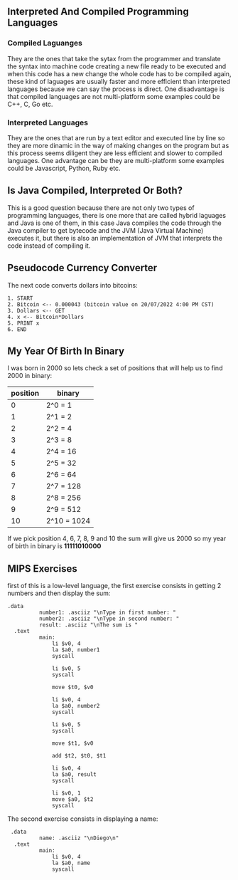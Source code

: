 ## Interpreted And Compiled Programming Languages
### Compiled Laguanges
They are the ones that take the sytax from the programmer and translate the syntax into machine code creating a new file ready to be executed and when this code has a new change the whole code has to be compiled again, these kind of laguages are usually faster and more efficient than interpreted languages because we can say the process is direct. One disadvantage is that compiled languages are not multi-platform some examples could be C++, C, Go etc.

### Interpreted Languages
They are the ones that are run by a text editor and executed line by line so they are more dinamic in the way of making changes on the program but as this process seems diligent they are less efficient and slower to compiled languages. One advantage can be they are multi-platform some examples could be Javascript, Python, Ruby etc.

## Is Java Compiled, Interpreted Or Both?

This is a good question because there are not only two types of programming languages, there is one more that are called hybrid laguages and Java is one of them, in this case Java compiles the code through the Java compiler to get bytecode and the JVM (Java Virtual Machine) executes it, but there is also an implementation of JVM that interprets the code instead of compiling it.

## Pseudocode Currency Converter
The next code converts dollars into bitcoins:


```
1. START 
2. Bitcoin <-- 0.000043 (bitcoin value on 20/07/2022 4:00 PM CST)
3. Dollars <-- GET
4. x <-- Bitcoin*Dollars
5. PRINT x
6. END
```
## My Year Of Birth In Binary

I was born in 2000 so lets check a set of positions that will help us to find 2000 in binary:

|position|binary|
|--|---|
|0|2^0 = 1|
|1|2^1 = 2|
|2|2^2 = 4|
|3|2^3 = 8|
|4|2^4 = 16|
|5|2^5 = 32|
|6|2^6 = 64|
|7|2^7 = 128|
|8|2^8 = 256|
|9|2^9 = 512|
|10|2^10 = 1024|

If we pick position 4, 6, 7, 8, 9 and 10 the sum will give us 2000 so my year of birth in binary is **11111010000**

## MIPS Exercises

first of this is a low-level language, the first exercise consists in getting 2 numbers and then display the sum: 

```
.data
	      number1: .asciiz "\nType in first number: "
	      number2: .asciiz "\nType in second number: "
	      result: .asciiz "\nThe sum is "
  .text
	      main:
              li $v0, 4
              la $a0, number1
              syscall

              li $v0, 5
              syscall

              move $t0, $v0

              li $v0, 4
              la $a0, number2
              syscall

              li $v0, 5
              syscall

              move $t1, $v0
              
              add $t2, $t0, $t1
              
              li $v0, 4
              la $a0, result
              syscall

              li $v0, 1
              move $a0, $t2
              syscall
```

The second exercise consists in displaying a name: 
```
 .data
	      name: .asciiz "\nDiego\n"
  .text
	      main:
              li $v0, 4
              la $a0, name
              syscall
```
